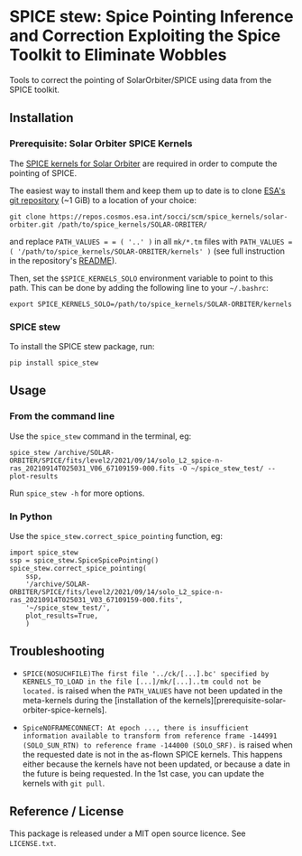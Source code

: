 # SPICE stew: Spice Pointing Inference and Correction Exploiting the Spice Toolkit to Eliminate Wobbles

Tools to correct the pointing of SolarOrbiter/SPICE using data from the SPICE
toolkit.

## Installation

### Prerequisite: Solar Orbiter SPICE Kernels

The [SPICE kernels for Solar Orbiter][solo-spice-kernels] are required in order
to compute the pointing of SPICE.

The easiest way to install them and keep them up to date is to clone [ESA's git
repository][solo-spice-kernels-git] (~1 GiB) to a location of your choice:

```
git clone https://repos.cosmos.esa.int/socci/scm/spice_kernels/solar-orbiter.git /path/to/spice_kernels/SOLAR-ORBITER/
```

and replace `PATH_VALUES = = ( '..' )` in all `mk/*.tm` files with
`PATH_VALUES = ( '/path/to/spice_kernels/SOLAR-ORBITER/kernels' )` (see full
instruction in the repository's [README][solo-spice-kernels-git]).

Then, set the `$SPICE_KERNELS_SOLO` environment variable to point to this path.
This can be done by adding the following line to your `~/.bashrc`:

```
export SPICE_KERNELS_SOLO=/path/to/spice_kernels/SOLAR-ORBITER/kernels
```

[solo-spice-kernels]: https://www.cosmos.esa.int/web/spice/solar-orbiter
[solo-spice-kernels-git]: https://repos.cosmos.esa.int/socci/projects/SPICE_KERNELS/repos/solar-orbiter


### SPICE stew

To install the SPICE stew package, run:

```
pip install spice_stew
```


## Usage

### From the command line

Use the `spice_stew` command in the terminal, eg:

```
spice_stew /archive/SOLAR-ORBITER/SPICE/fits/level2/2021/09/14/solo_L2_spice-n-ras_20210914T025031_V06_67109159-000.fits -O ~/spice_stew_test/ --plot-results
```

Run `spice_stew -h` for more options.


### In Python

Use the `spice_stew.correct_spice_pointing` function, eg:

```
import spice_stew
ssp = spice_stew.SpiceSpicePointing()
spice_stew.correct_spice_pointing(
    ssp,
    '/archive/SOLAR-ORBITER/SPICE/fits/level2/2021/09/14/solo_L2_spice-n-ras_20210914T025031_V03_67109159-000.fits',
    '~/spice_stew_test/',
    plot_results=True,
    )
```


## Troubleshooting

- `SPICE(NOSUCHFILE)The first file '../ck/[...].bc' specified by
  KERNELS_TO_LOAD in the file [...]/mk/[...]..tm could not be located.` is
  raised when the `PATH_VALUES` have not been updated in the meta-kernels
  during the [installation of the kernels][prerequisite-solar-orbiter-spice-kernels].

- `SpiceNOFRAMECONNECT: At epoch ..., there is insufficient information
  available to transform from reference frame -144991 (SOLO_SUN_RTN) to
  reference frame -144000 (SOLO_SRF).` is raised when the requested date is not
  in the as-flown SPICE kernels. This happens either because the kernels have
  not been updated, or because a date in the future is being requested. In
  the 1st case, you can update the kernels with `git pull`.


## Reference / License

This package is released under a MIT open source licence. See `LICENSE.txt`.
